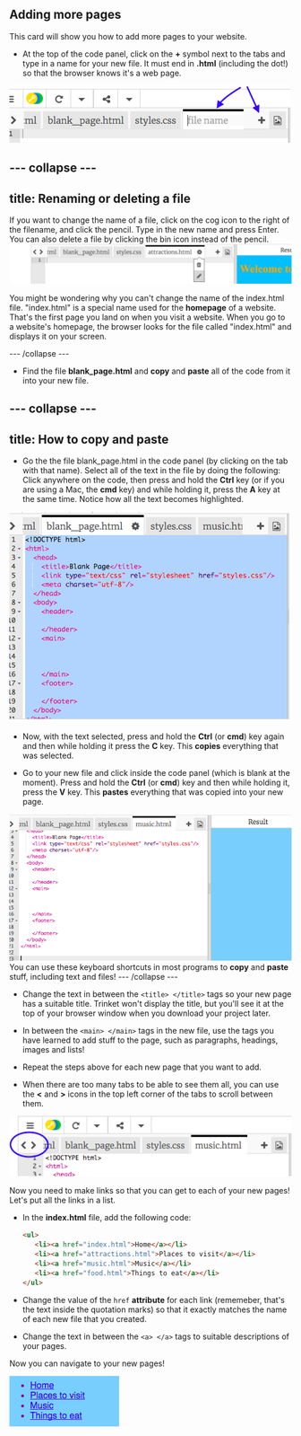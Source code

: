 ## Adding more pages

This card will show you how to add more pages to your website.

- At the top of the code panel, click on the **+** symbol next to the tabs and type in a name for your new file. It must end in **.html** \(including the dot!\) so that the browser knows it's a web page.

![Adding a new file in Trinket](images/tktNewFileArrows.png)

--- collapse ---
---
title: Renaming or deleting a file
---

If you want to change the name of a file, click on the cog icon to the right of the filename, and click the pencil. Type in the new name and press Enter. You can also delete a file by clicking the bin icon instead of the pencil.
![](images/EditFilename.png)

You might be wondering why you can't change the name of the index.html file. "index.html" is a special name used for the **homepage** of a website. That's the first page you land on when you visit a website. When you go to a website's homepage, the browser looks for the file called "index.html" and displays it on your screen.

--- /collapse ---

- Find the file **blank\_page.html** and **copy** and **paste** all of the code from it into your new file.

--- collapse ---
---
title: How to copy and paste
---
- Go the the file blank\_page.html in the code panel \(by clicking on the tab with that name\). Select all of the text in the file by doing the following: Click anywhere on the code, then press and hold the **Ctrl** key \(or if you are using a Mac, the **cmd** key\) and while holding it, press the **A** key at the same time. Notice how all the text becomes highlighted.

![All the code selected in the blank_page.html file](images/egBlankPageSelectAll.png)

- Now, with the text selected, press and hold the **Ctrl** \(or **cmd**\) key again and then while holding it press the **C** key. This **copies** everything that was selected.

- Go to your new file and click inside the code panel \(which is blank at the moment\). Press and hold the **Ctrl** \(or **cmd**\) key and then while holding it, press the **V** key. This **pastes** everything that was copied into your new page.

![After pasting the code into another html file](images/egBlankPageCodePasted.png)
  You can use these keyboard shortcuts in most programs to **copy** and **paste** stuff, including text and files!
--- /collapse ---

- Change the text in between the `<title> </title>` tags so your new page has a suitable title. Trinket won't display the title, but you'll see it at the top of your browser window when you download your project later.

- In between the `<main> </main>` tags in the new file, use the tags you have learned to add stuff to the page, such as paragraphs, headings, images and lists!

- Repeat the steps above for each new page that you want to add. 

- When there are too many tabs to be able to see them all, you can use the **<** and **>** icons in the top left corner of the tabs to scroll between them.

![The buttons for scrolling the tabs](images/tktScrollTabIcons.png)

Now you need to make links so that you can get to each of your new pages! Let's put all the links in a list.

- In the **index.html** file, add the following code:
   ```html
   <ul>
      <li><a href="index.html">Home</a></li>
      <li><a href="attractions.html">Places to visit</a></li>
      <li><a href="music.html">Music</a></li>
      <li><a href="food.html">Things to eat</a></li>
   </ul>
   ```

- Change the value of the `href` **attribute** for each link \(rememeber, that's the text inside the quotation marks\) so that it exactly matches the name of each new file that you created. 

- Change the text in between the `<a> </a>` tags to suitable descriptions of your pages.

Now you can navigate to your new pages! 

![Example list of links on a web page](images/egListOfPageLinks.png)

